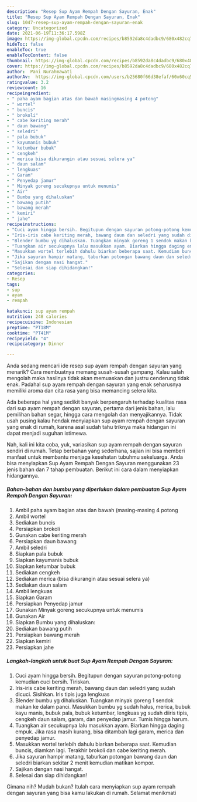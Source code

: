 ```yaml
---
description: "Resep Sup Ayam Rempah Dengan Sayuran, Enak"
title: "Resep Sup Ayam Rempah Dengan Sayuran, Enak"
slug: 1047-resep-sup-ayam-rempah-dengan-sayuran-enak
category: Uncategorized
date: 2021-06-19T11:36:17.598Z
image: https://img-global.cpcdn.com/recipes/b8592da8c4dadbc9/680x482cq70/sup-ayam-rempah-dengan-sayuran-foto-resep-utama.jpg
hideToc: false
enableToc: true
enableTocContent: false
thumbnail: https://img-global.cpcdn.com/recipes/b8592da8c4dadbc9/680x482cq70/sup-ayam-rempah-dengan-sayuran-foto-resep-utama.jpg
cover: https://img-global.cpcdn.com/recipes/b8592da8c4dadbc9/680x482cq70/sup-ayam-rempah-dengan-sayuran-foto-resep-utama.jpg
author:  Pani Nurahmawati
authorAv:  https://img-global.cpcdn.com/users/b25680f66d38efaf/60x60cq50/avatar.jpg
ratingvalue: 3.2
reviewcount: 16
recipeingredient:
- " paha ayam bagian atas dan bawah masingmasing 4 potong"
- " wortel"
- " buncis"
- " brokoli"
- " cabe keriting merah"
- " daun bawang"
- " seledri"
- " pala bubuk"
- " kayumanis bubuk"
- " ketumbar bubuk"
- " cengkeh"
- " merica bisa dikurangin atau sesuai selera ya"
- " daun salam"
- " lengkuas"
- " Garam"
- " Penyedap jamur"
- " Minyak goreng secukupnya untuk menumis"
- " Air"
- " Bumbu yang dihaluskan"
- " bawang putih"
- " bawang merah"
- " kemiri"
- " jahe"
recipeinstructions:
- "Cuci ayam hingga bersih. Begitupun dengan sayuran potong-potong kemudian cuci bersih. Tiriskan."
- "Iris-iris cabe keriting merah, bawang daun dan seledri yang sudah dicuci. Sisihkan. Iris tipis juga lengkuas"
- "Blender bumbu yg dihaluskan. Tuangkan minyak goreng 1 sendok makan ke dalam panci. Masukkan bumbu yg sudah halus, merica, bubuk kayu manis, bubuk pala, bubuk ketumbar, lengkuas yg sudah diiris tipis, cengkeh daun salam, garam, dan penyedap jamur. Tumis hingga harum."
- "Tuangkan air secukupnya lalu masukkan ayam. Biarkan hingga daging empuk. Jika rasa masih kurang, bisa ditambah lagi garam, merica dan penyedap jamur."
- "Masukkan wortel terlebih dahulu biarkan beberapa saat. Kemudian buncis, diamkan lagi. Terakhir brokoli dan cabe keriting merah."
- "Jika sayuran hampir matang, taburkan potongan bawang daun dan seledri biarkan sekitar 2 menit kemudian matikan kompor."
- "Sajikan dengan nasi hangat."
- "Selesai dan siap dihidangkan!"
categories:
- Resep
tags:
- sup
- ayam
- rempah

katakunci: sup ayam rempah 
nutrition: 248 calories
recipecuisine: Indonesian
preptime: "PT18M"
cooktime: "PT41M"
recipeyield: "4"
recipecategory: Dinner

---
```



Anda sedang mencari ide resep sup ayam rempah dengan sayuran yang menarik? Cara membuatnya memang susah-susah gampang. Kalau salah mengolah maka hasilnya tidak akan memuaskan dan justru cenderung tidak enak. Padahal sup ayam rempah dengan sayuran yang enak seharusnya memiliki aroma dan cita rasa yang bisa memancing selera kita.


Ada beberapa hal yang sedikit banyak berpengaruh terhadap kualitas rasa dari sup ayam rempah dengan sayuran, pertama dari jenis bahan, lalu pemilihan bahan segar, hingga cara mengolah dan menyajikannya. Tidak usah pusing kalau hendak menyiapkan sup ayam rempah dengan sayuran yang enak di rumah, karena asal sudah tahu triknya maka hidangan ini dapat menjadi suguhan istimewa.




Nah, kali ini kita coba, yuk, variasikan sup ayam rempah dengan sayuran sendiri di rumah. Tetap berbahan yang sederhana, sajian ini bisa memberi manfaat untuk membantu menjaga kesehatan tubuhmu sekeluarga. Anda bisa menyiapkan Sup Ayam Rempah Dengan Sayuran menggunakan 23 jenis bahan dan 7 tahap pembuatan. Berikut ini cara dalam menyiapkan hidangannya.

<!--inarticleads1-->

##### Bahan-bahan dan bumbu yang diperlukan dalam pembuatan Sup Ayam Rempah Dengan Sayuran:

1. Ambil  paha ayam bagian atas dan bawah (masing-masing 4 potong
1. Ambil  wortel
1. Sediakan  buncis
1. Persiapkan  brokoli
1. Gunakan  cabe keriting merah
1. Persiapkan  daun bawang
1. Ambil  seledri
1. Siapkan  pala bubuk
1. Siapkan  kayumanis bubuk
1. Siapkan  ketumbar bubuk
1. Sediakan  cengkeh
1. Sediakan  merica (bisa dikurangin atau sesuai selera ya)
1. Sediakan  daun salam
1. Ambil  lengkuas
1. Siapkan  Garam
1. Persiapkan  Penyedap jamur
1. Gunakan  Minyak goreng secukupnya untuk menumis
1. Gunakan  Air
1. Siapkan  Bumbu yang dihaluskan:
1. Sediakan  bawang putih
1. Persiapkan  bawang merah
1. Siapkan  kemiri
1. Persiapkan  jahe




<!--inarticleads2-->

##### Langkah-langkah untuk buat Sup Ayam Rempah Dengan Sayuran:

1. Cuci ayam hingga bersih. Begitupun dengan sayuran potong-potong kemudian cuci bersih. Tiriskan.
1. Iris-iris cabe keriting merah, bawang daun dan seledri yang sudah dicuci. Sisihkan. Iris tipis juga lengkuas
1. Blender bumbu yg dihaluskan. Tuangkan minyak goreng 1 sendok makan ke dalam panci. Masukkan bumbu yg sudah halus, merica, bubuk kayu manis, bubuk pala, bubuk ketumbar, lengkuas yg sudah diiris tipis, cengkeh daun salam, garam, dan penyedap jamur. Tumis hingga harum.
1. Tuangkan air secukupnya lalu masukkan ayam. Biarkan hingga daging empuk. Jika rasa masih kurang, bisa ditambah lagi garam, merica dan penyedap jamur.
1. Masukkan wortel terlebih dahulu biarkan beberapa saat. Kemudian buncis, diamkan lagi. Terakhir brokoli dan cabe keriting merah.
1. Jika sayuran hampir matang, taburkan potongan bawang daun dan seledri biarkan sekitar 2 menit kemudian matikan kompor.
1. Sajikan dengan nasi hangat.
1. Selesai dan siap dihidangkan!



Gimana nih? Mudah bukan? Itulah cara menyiapkan sup ayam rempah dengan sayuran yang bisa kamu lakukan di rumah. Selamat menikmati
